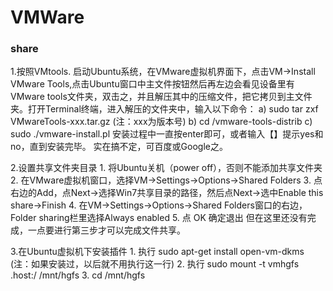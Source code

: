 # VMWare

### share

1.按照VMtools.
    启动Ubuntu系统，在VMware虚拟机界面下，点击VM->Install VMware Tools,点击Ubuntu窗口中主文件按钮然后再左边会看见设备里有VMware tools文件夹，双击之，并且解压其中的压缩文件，把它拷贝到主文件夹。打开Terminal终端，进入解压的文件夹中，输入以下命令：
           a) sudo tar zxf VMwareTools-xxx.tar.gz (注：xxx为版本号)
           b) cd /vmware-tools-distrib
           c) sudo ./vmware-install.pl
  安装过程中一直按enter即可，或者输入【】提示yes和no，直到安装完毕。
  实在搞不定，可百度或Google之。
  
2.设置共享文件夹目录
        1. 将Ubuntu关机（power off），否则不能添加共享文件夹
        2. 在VMware虚拟机窗口，选择VM->Settings->Options->Shared Folders
        3. 点右边的Add，点Next->选择Win7共享目录的路径，然后点Next->选中Enable this share->Finish
        4. 在VM->Settings->Options->Shared Folders窗口的右边，Folder sharing栏里选择Always enabled
        5. 点 OK 确定退出
        但在这里还没有完成，一点要进行第三步才可以完成文件共享。

3.在Ubuntu虚拟机下安装插件
        1. 执行 sudo apt-get install open-vm-dkms (注：如果安装过，以后就不用执行这一行)
        2. 执行 sudo mount -t vmhgfs .host:/ /mnt/hgfs
        3. cd /mnt/hgfs
